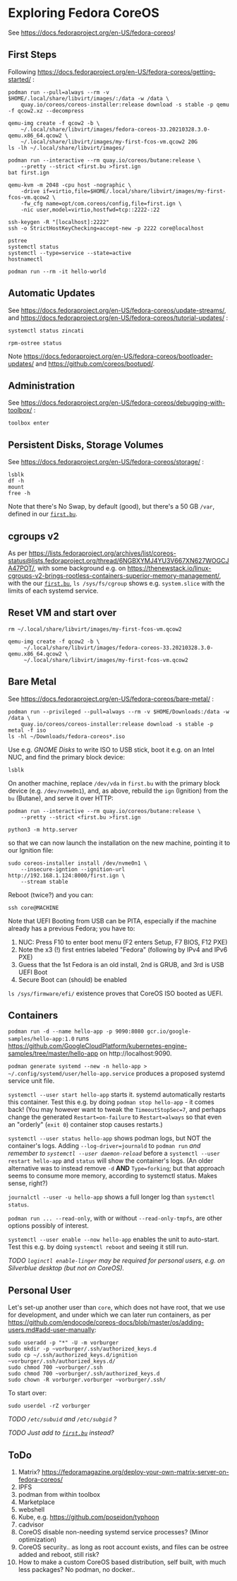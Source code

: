# Exploring Fedora CoreOS

See https://docs.fedoraproject.org/en-US/fedora-coreos!


## First Steps

Following https://docs.fedoraproject.org/en-US/fedora-coreos/getting-started/ :

    podman run --pull=always --rm -v $HOME/.local/share/libvirt/images/:/data -w /data \
        quay.io/coreos/coreos-installer:release download -s stable -p qemu -f qcow2.xz --decompress

    qemu-img create -f qcow2 -b \
        ~/.local/share/libvirt/images/fedora-coreos-33.20210328.3.0-qemu.x86_64.qcow2 \
        ~/.local/share/libvirt/images/my-first-fcos-vm.qcow2 20G
    ls -lh ~/.local/share/libvirt/images/

    podman run --interactive --rm quay.io/coreos/butane:release \
        --pretty --strict <first.bu >first.ign
    bat first.ign

    qemu-kvm -m 2048 -cpu host -nographic \
        -drive if=virtio,file=$HOME/.local/share/libvirt/images/my-first-fcos-vm.qcow2 \
        -fw_cfg name=opt/com.coreos/config,file=first.ign \
        -nic user,model=virtio,hostfwd=tcp::2222-:22

    ssh-keygen -R "[localhost]:2222"
    ssh -o StrictHostKeyChecking=accept-new -p 2222 core@localhost

    pstree
    systemctl status
    systemctl --type=service --state=active
    hostnamectl

    podman run --rm -it hello-world


## Automatic Updates

See https://docs.fedoraproject.org/en-US/fedora-coreos/update-streams/,
and https://docs.fedoraproject.org/en-US/fedora-coreos/tutorial-updates/ :

    systemctl status zincati

    rpm-ostree status

Note https://docs.fedoraproject.org/en-US/fedora-coreos/bootloader-updates/
and https://github.com/coreos/bootupd/.


## Administration

See https://docs.fedoraproject.org/en-US/fedora-coreos/debugging-with-toolbox/ :

    toolbox enter


## Persistent Disks, Storage Volumes

See https://docs.fedoraproject.org/en-US/fedora-coreos/storage/ :

    lsblk
    df -h
    mount
    free -h

Note that there's No Swap, by default (good), but there's a 50 GB `/var`, defined in our [`first.bu`](first.bu).


## cgroups v2

As per https://lists.fedoraproject.org/archives/list/coreos-status@lists.fedoraproject.org/thread/6NGBXYMJ4YU3V667XN627WOGCJA47POT/,
with some background e.g. on https://thenewstack.io/linux-cgroups-v2-brings-rootless-containers-superior-memory-management/,
with the our [`first.bu`](first.bu), `ls /sys/fs/cgroup` shows e.g. `system.slice` with the limits of each systemd service.


## Reset VM and start over

    rm ~/.local/share/libvirt/images/my-first-fcos-vm.qcow2

    qemu-img create -f qcow2 -b \
         ~/.local/share/libvirt/images/fedora-coreos-33.20210328.3.0-qemu.x86_64.qcow2 \
         ~/.local/share/libvirt/images/my-first-fcos-vm.qcow2


## Bare Metal

See https://docs.fedoraproject.org/en-US/fedora-coreos/bare-metal/ :

    podman run --privileged --pull=always --rm -v $HOME/Downloads:/data -w /data \
        quay.io/coreos/coreos-installer:release download -s stable -p metal -f iso
    ls -hl ~/Downloads/fedora-coreos*.iso

Use e.g. _GNOME Disks_ to write ISO to USB stick, boot it e.g. on an Intel NUC, and find the primary block device:

    lsblk

On another machine, replace `/dev/vda` in `first.bu` with the primary block device (e.g. `/dev/nvme0n1`),
and, as above, rebuild the `ign` (Ignition) from the `bu` (Butane), and serve it over HTTP:

    podman run --interactive --rm quay.io/coreos/butane:release \
        --pretty --strict <first.bu >first.ign

    python3 -m http.server

so that we can now launch the installation on the new machine, pointing it to our Ignition file:

    sudo coreos-installer install /dev/nvme0n1 \
        --insecure-igntion --ignition-url http://192.168.1.124:8000/first.ign \
        --stream stable

Reboot (twice?) and you can:

    ssh core@MACHINE

Note that UEFI Booting from USB can be PITA, especially if the machine already has a previous Fedora; you have to:

1. NUC: Press F10 to enter boot menu (F2 enters Setup, F7 BIOS, F12 PXE)
1. Note the x3 (!) first entries labeled "Fedora" (following by IPv4 and IPv6 PXE)
1. Guess that the 1st Fedora is an old install, 2nd is GRUB, and 3rd is USB UEFI Boot
1. Secure Boot can (should) be enabled

`ls /sys/firmware/efi/` existence proves that CoreOS ISO booted as UEFI.


## Containers

`podman run -d --name hello-app -p 9090:8080 gcr.io/google-samples/hello-app:1.0` runs https://github.com/GoogleCloudPlatform/kubernetes-engine-samples/tree/master/hello-app on http://localhost:9090.

`podman generate systemd --new -n hello-app > ~/.config/systemd/user/hello-app.service` produces a proposed systemd service unit file.

`systemctl --user start hello-app` starts it. systemd automatically restarts this container. Test this e.g. by doing `podman stop hello-app` - it comes back!  (You may however want to tweak the `TimeoutStopSec=7`, and perhaps change the generated `Restart=on-failure` to `Restart=always` so that even an "orderly" (`exit 0`) container stop causes restarts.)

`systemctl --user status hello-app` shows podman logs, but NOT the container's logs.  Adding `--log-driver=journald` to `podman run` _and remember to `systemctl --user daemon-reload`_ before a `systemctl --user restart hello-app` and `status` will show the container's logs.  (An older alternative was to instead remove `-d` **AND** `Type=forking`; but that approach seems to consume more memory, according to systemctl status. Makes sense, right?)

`journalctl --user -u hello-app` shows a full longer log than `systemctl status`.

`podman run ... --read-only`, with or without `--read-only-tmpfs`, are other options possibly of interest.

`systemctl --user enable --now hello-app` enables the unit to auto-start. Test this e.g. by doing `systemctl reboot` and seeing it still run.

_TODO `loginctl enable-linger` may be required for personal users, e.g. on Silverblue desktop (but not on CoreOS)._


## Personal User

Let's set-up another user than `core`, which does not have root, that we use for development, and under which we can later run containers,
as per https://github.com/endocode/coreos-docs/blob/master/os/adding-users.md#add-user-manually:

    sudo useradd -p "*" -U -m vorburger
    sudo mkdir -p ~vorburger/.ssh/authorized_keys.d
    sudo cp ~/.ssh/authorized_keys.d/ignition ~vorburger/.ssh/authorized_keys.d/
    sudo chmod 700 ~vorburger/.ssh
    sudo chmod 700 ~vorburger/.ssh/authorized_keys.d
    sudo chown -R vorburger.vorburger ~vorburger/.ssh/

To start over:

    sudo userdel -rZ vorburger

_TODO `/etc/subuid` and `/etc/subgid` ?_

_TODO Just add to [`first.bu`](first.bu) instead?_


## ToDo

1. Matrix? https://fedoramagazine.org/deploy-your-own-matrix-server-on-fedora-coreos/
1. IPFS
1. podman from within toolbox
1. Marketplace
1. webshell
1. Kube, e.g. https://github.com/poseidon/typhoon
1. cadvisor
1. CoreOS disable non-needing systemd service processes? (Minor optimization)
1. CoreOS security.. as long as root account exists, and files can be ostree added and reboot, still risk?
1. How to make a custom CoreOS based distribution, self built, with much less packages? No podman, no docker..
